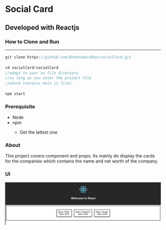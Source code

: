 <h1>Social Card</h1>
<h2>Developed with Reactjs</h2>
<h3>How to Clone and Run</h3>
<hr>

```js
git clone https://github.com/DheenodaraRao/socialCard.git

cd socialCard/socialCard
//adapt to your os file directory
//as long as you enter the project file 
//whuch contains main js files

npm start
```

<h3>Prerequisite</h3>
<ul>
<li>Node</li>
<li>npm</li>
    <ul>
        <li>Get the lattest one</li>
    </ul>
</ul>

<h3>About</h3>
<p>
    This project covers component and props. Its mainly do display the cards for the companies which contains the name and net worth of the company.
</p>

<h3>UI</h3>
<img src="UI.png">